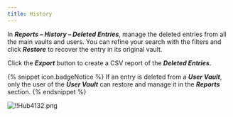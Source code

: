 ```yaml
---
title: History
---
```

In ***Reports – History – Deleted Entries***, manage the deleted entries from all the main vaults and users. You can refine your search with the filters and click ***Restore*** to recover the entry in its original vault.  

Click the ***Export*** button to create a CSV report of the ***Deleted Entries***.  

{% snippet icon.badgeNotice %} 
If an entry is deleted from a ***User Vault***, only the user of the ***User Vault*** can restore and manage it in the ***Reports*** section. 
{% endsnippet %}
 
![!!Hub4132.png](https://webdevolutions.azureedge.net/docs/en/hub/Hub4132.png) 

